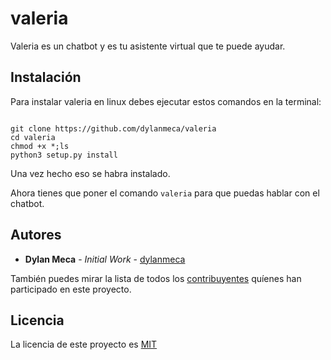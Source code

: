 # valeria

Valeria es un chatbot y es tu asistente virtual que te puede ayudar.

## Instalación

Para instalar valeria en linux debes ejecutar estos comandos en la terminal:

```shell

git clone https://github.com/dylanmeca/valeria
cd valeria
chmod +x *;ls
python3 setup.py install

```

Una vez hecho eso se habra instalado.

Ahora tienes que poner el comando ``` valeria ``` para que puedas hablar con el chatbot.

## Autores

* **Dylan Meca** - *Initial Work* - [dylanmeca](https://github.com/dylanmeca)

También puedes mirar la lista de todos los [contribuyentes](https://github.com/dylanmeca/valeria/contributors) quíenes han participado en este proyecto. 

## Licencia

La licencia de este proyecto es [MIT](https://github.com/dylanmeca/valeria/blob/main/LICENSE)
